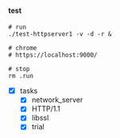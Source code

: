 #### test

```
# run
./test-httpserver1 -v -d -r &

# chrome
# https://localhost:9000/

# stop
rm .run
```

- [x] tasks
  - [x] network_server
  - [x] HTTP/1.1
  - [x] libssl
  - [x] trial

